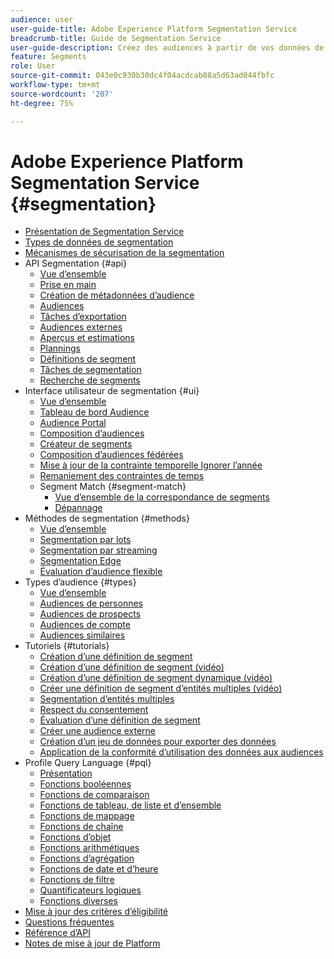 ```yaml
---
audience: user
user-guide-title: Adobe Experience Platform Segmentation Service
breadcrumb-title: Guide de Segmentation Service
user-guide-description: Créez des audiences à partir de vos données de profil client en temps réel à l’aide des définitions de segment générées par Adobe Experience Platform ou de sources externes.
feature: Segments
role: User
source-git-commit: 043e0c930b30dc4f04acdcab88a5d63ad044fbfc
workflow-type: tm+mt
source-wordcount: '207'
ht-degree: 75%

---
```



# Adobe Experience Platform Segmentation Service {#segmentation}

- [Présentation de Segmentation Service](home.md)
- [Types de données de segmentation](data-types.md)
- [ Mécanismes de sécurisation de la segmentation ](https://experienceleague.adobe.com/docs/experience-platform/profile/guardrails.html#segmentation-guardrails)
- API Segmentation {#api}
   - [Vue d’ensemble](api/overview.md)
   - [Prise en main](api/getting-started.md)
   - [Création de métadonnées d’audience](api/create-audience.md)
   - [Audiences](api/audiences.md)
   - [Tâches d’exportation](api/export-jobs.md)
   - [Audiences externes](api/external-audiences.md)
   - [Aperçus et estimations](api/previews-and-estimates.md)
   - [Plannings](api/schedules.md)
   - [Définitions de segment](api/segment-definitions.md)
   - [Tâches de segmentation](api/segment-jobs.md)
   - [Recherche de segments](api/segment-search.md)
- Interface utilisateur de segmentation {#ui}
   - [Vue d’ensemble](ui/overview.md)
   - [Tableau de bord Audience](ui/audience-dashboard.md)
   - [Audience Portal](ui/audience-portal.md)
   - [Composition d’audiences](ui/audience-composition.md)
   - [Créateur de segments](ui/segment-builder.md)
   - [Composition d’audiences fédérées](https://experienceleague.adobe.com/fr/docs/federated-audience-composition/using/home)
   - [Mise à jour de la contrainte temporelle Ignorer l’année](ui/ignore-year.md)
   - [Remaniement des contraintes de temps](ui/segment-refactoring.md)
   - Segment Match {#segment-match}
      - [Vue d’ensemble de la correspondance de segments](ui/segment-match/overview.md)
      - [Dépannage](ui/segment-match/troubleshooting.md)
- Méthodes de segmentation {#methods}
   - [Vue d’ensemble](methods/overview.md)
   - [Segmentation par lots](methods/batch-segmentation.md)
   - [Segmentation par streaming](methods/streaming-segmentation.md)
   - [Segmentation Edge](methods/edge-segmentation.md)
   - [Évaluation d’audience flexible](methods/flexible-audience-evaluation.md)
- Types d’audience {#types}
   - [Vue d’ensemble](types/overview.md)
   - [Audiences de personnes](types/people-audiences.md)
   - [Audiences de prospects](types/prospect-audiences.md)
   - [Audiences de compte](types/account-audiences.md)
   - [Audiences similaires](types/lookalike-audiences.md)
- Tutoriels {#tutorials}
   - [Création d’une définition de segment](tutorials/create-a-segment.md)
   - [Création d’une définition de segment (vidéo)](video/create-segment.md)
   - [Création d’une définition de segment dynamique (vidéo)](video/create-a-dynamic-segment.md)
   - [Créer une définition de segment d’entités multiples (vidéo)](video/create-multi-entity-segments.md)
   - [Segmentation d’entités multiples](tutorials/multi-entity-segmentation.md)
   - [Respect du consentement](tutorials/consents.md)
   - [Évaluation d’une définition de segment](tutorials/evaluate-a-segment.md)
   - [Créer une audience externe](tutorials/create-external-audience.md)
   - [Création d’un jeu de données pour exporter des données](tutorials/create-dataset-export-segment.md)
   - [Application de la conformité d’utilisation des données aux audiences](tutorials/governance.md)
- Profile Query Language {#pql}
   - [Présentation](pql/overview.md)
   - [Fonctions booléennes](pql/boolean-functions.md)
   - [Fonctions de comparaison](pql/comparison-functions.md)
   - [Fonctions de tableau, de liste et d’ensemble](pql/array-functions.md)
   - [Fonctions de mappage](pql/map-functions.md)
   - [Fonctions de chaîne](pql/string-functions.md)
   - [Fonctions d’objet](pql/object-functions.md)
   - [Fonctions arithmétiques](pql/arithmetic-functions.md)
   - [Fonctions d’agrégation](pql/aggregation-functions.md)
   - [Fonctions de date et d’heure](pql/datetime-functions.md)
   - [Fonctions de filtre](pql/filter-functions.md)
   - [Quantificateurs logiques](pql/logical-quantifiers.md)
   - [Fonctions diverses](pql/misc-functions.md)
- [Mise à jour des critères d’éligibilité](./eligibility-criteria-update.md)
- [Questions fréquentes](./faq.md)
- [Référence d’API](https://www.adobe.io/experience-platform-apis/references/segmentation/)
- [Notes de mise à jour de Platform](https://experienceleague.adobe.com/fr/docs/experience-platform/release-notes/latest)